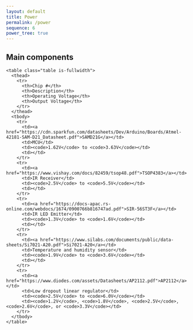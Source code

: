```yaml
---
layout: default
title: Power
permalink: /power
sequence: 6
power_tree: true
---
```



<section class="section is-small">
  <div class="container">
    <h2 class="title is-1">Main components</h2>

    <table class="table is-fullwidth">
      <thead>
        <tr>
          <th>Chip #</th>
          <th>Description</th>
          <th>Operating Voltage</th>
          <th>Output Voltage</th>
        </tr>
      </thead>
      <tbody>
        <tr>
          <td><a href="https://cdn.sparkfun.com/datasheets/Dev/Arduino/Boards/Atmel-42181-SAM-D21_Datasheet.pdf">SAMD21G</a></td>
          <td>MCU</td>
          <td><code>1.62V</code> to <code>3.63V</code></td>
          <td></td>
        </tr>
        <tr>
          <td><a href="https://www.vishay.com/docs/82459/tsop48.pdf">TSOP4383</a></td>
          <td>IR Receiver</td>
          <td><code>2.5V</code> to <code>5.5V</code></td>
          <td></td>
        </tr>
        <tr>
          <td><a href="https://docs-apac.rs-online.com/webdocs/1674/0900766b816747ad.pdf">SIR-56ST3F</a></td>
          <td>IR LED Emitter</td>
          <td><code>1.3V</code> to <code>1.6V</code></td>
          <td></td>
        </tr>
        <tr>
          <td><a href="https://www.silabs.com/documents/public/data-sheets/Si7021-A20.pdf">Si7021-A20</a></td>
          <td>Temperature and humidity sensor</td>
          <td><code>1.9V</code> to <code>3.6V</code></td>
          <td></td>
        </tr>
        <tr>
          <td><a href="https://www.diodes.com/assets/Datasheets/AP2112.pdf">AP2112</a></td>
          <td>Low dropout linear regulator</td>
          <td><code>2.5V</code> to <code>6.0V</code></td>
          <td><code>1.2V</code>, <code>1.8V</code>, <code>2.5V</code>, <code>2.6V</code>, or <code>3.3V</code></td>
        </tr>
      </tbody>
    </table>
  </div>
</section>
